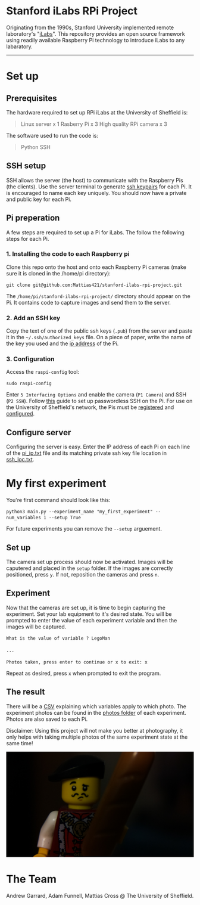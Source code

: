 # Stanford iLabs RPi Project
Originating from the 1990s, Stanford University implemented remote laboratory's "[iLabs](http://ilabs.education)". This repository provides an open source framework using readily available Raspberry Pi technology to introduce iLabs to any labaratory. 

---

# Set up

## Prerequisites
The hardware required to set up RPi iLabs at the University of Sheffield is:

> Linux server x 1
Rasberry Pi x 3
High quality RPi camera x 3

The software used to run the code is:

> Python 
SSH

## SSH setup

SSH allows the server (the host) to communicate with the Raspberry Pis (the clients). Use the server terminal to generate [ssh keypairs](https://www.raspberrypi.com/documentation/computers/remote-access.html) for each Pi. It is encouraged to name each key uniquely. You should now have a private and public key for each Pi.

## Pi preperation

A few steps are required to set up a Pi for iLabs. The follow the following steps for each Pi.

### 1. Installing the code to each Raspberry pi

Clone this repo onto the host and onto each Raspberry Pi cameras (make sure it is cloned in the /home/pi directory): 

```
git clone git@github.com:Mattias421/stanford-ilabs-rpi-project.git
```

The `/home/pi/stanford-ilabs-rpi-project/` directory should appear on the Pi. It contains code to capture images and send them to the server.

### 2. Add an SSH key

Copy the text of one of the public ssh keys (`.pub`) from the server and paste it in the `~/.ssh/authorized_keys` file. On a piece of paper, write the name of the key you used and the [ip address](https://www.raspberrypistarterkits.com/how-to/find-raspberry-pi-ip-address/) of the Pi.

### 3. Configuration

Access the `raspi-config` tool:

```
sudo raspi-config
```

Enter `5 Interfacing Options` and enable the camera (`P1 Camera`) and SSH (`P2 SSH`). Follow [this](https://raspi.tv/2012/how-to-set-up-keys-and-disable-password-login-for-ssh-on-your-raspberry-pi) guide to set up passwordless SSH on the Pi. For use on the University of Sheffield's network, the Pis must be [registered](https://csrs.shef.ac.uk/wirelessregister.php) and [configured](https://blog.sebastian-martens.de/development/raspberry-pi-hidden-ssid/).

## Configure server 

Configuring the server is easy. Enter the IP address of each Pi on each line of the [pi_ip.txt](https://github.com/Mattias421/stanford-ilabs-rpi-project/blob/main/pi_ip.txt) file and its matching private ssh key file location in [ssh_loc.txt](https://github.com/Mattias421/stanford-ilabs-rpi-project/blob/main/ssh_loc.txt).

# My first experiment

You're first command should look like this: 

```
python3 main.py --experiment_name "my_first_experiment" --num_variables 1 --setup True
```

For future experiments you can remove the `--setup` arguement. 

## Set up

The camera set up process should now be activated. Images will be caputered and placed in the `setup` folder. If the images are correctly positioned, press `y`. If not, reposition the cameras and press `n`.

## Experiment

Now that the cameras are set up, it is time to begin capturing the experiment. Set your lab equipment to it's desired state. You will be prompted to enter the value of each experiment variable and then the images will be captured. 

```
What is the value of variable ? LegoMan

...

Photos taken, press enter to continue or x to exit: x
```

Repeat as desired, press `x` when prompted to exit the program.

## The result

There will be a [CSV](https://github.com/Mattias421/stanford-ilabs-rpi-project/blob/main/experiments/objects/objects.csv) explaining which variables apply to which photo. The experiment photos can be found in the [photos folder](https://github.com/Mattias421/stanford-ilabs-rpi-project/tree/main/experiments/objects/photos) of each experiment. Photos are also saved to each Pi.

Disclaimer: Using this project will not make you better at photography, it only helps with taking multiple photos of the same experiment state at the same time!

![legoman_photo](/experiments/objects/photos/photo1_cam1.jpg)

# The Team
Andrew Garrard, Adam Funnell, Mattias Cross @ The University of Sheffield.

